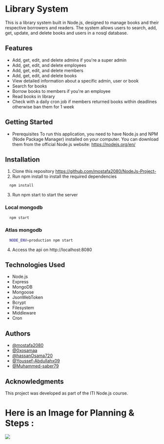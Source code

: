 # Library System

This is a library system built in Node.js, designed to manage books and their respective borrowers and readers. The system allows users to search, add, get, update, and delete books and users in a nosql database.

## Features

- Add, get, edit, and delete admins if you're a super admin
- Add, get, edit, and delete employees
- Add, get, edit, and delete members
- Add, get, edit, and delete books
- View detailed information about a specific admin, user or book
- Search for books
- Borrow books to members if you're an employee
- Read books in library
- Check with a daily cron job if members returned books within deadlines otherwise ban them for 1 week

## Getting Started

- Prerequisites
  To run this application, you need to have Node.js and NPM (Node Package Manager) installed on your computer. You can download them from the official Node.js website: https://nodejs.org/en/

## Installation

1. Clone this repository https://github.com/mostafa2080/NodeJs-Project-
2. Run npm install to install the required dependencies

```bash
  npm install
```

3. Run npm start to start the server

### Local mongodb

```bash
  npm start
```

### Atlas mongodb

```bash
  NODE_ENV=production npm start
```

4. Access the api on http://localhost:8080

## Technologies Used

- Node.js
- Express
- MongoDB
- Mongoose
- JsonWebToken
- Bcrypt
- Filesystem
- Middleware
- Cron

## Authors

- [@mostafa2080](https://github.com/mostafa2080)
- [@0xosamaa](https://github.com/0xosamaa)
- [@hassanOsama720](https://github.com/hassanOsama720)
- [@Youssef-Abdullahx09](https://github.com/Youssef-Abdullahx09)
- [@Muhammed-saber79](https://github.com/Muhammed-saber79)

## Acknowledgments

This project was developed as part of the ITI Node.js course.

# Here is an Image for Planning & Steps :

![](<./Images/ReadMeImage/ReadMe.jpg(1).jpg>)
